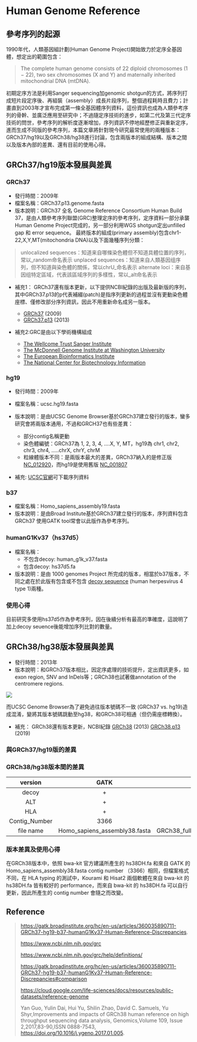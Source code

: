 # Human Genome Reference  


## 參考序列的起源
1990年代，人類基因組計劃(Human Genome Project)開始致力於定序全基因體，想定出的範圍包含：
> The complete human genome consists of 22 diploid chromosomes (1 − 22), two sex chromosomes (X and Y) and maternally inherited mitochondrial DNA (mtDNA). 

初期定序方法是利用Sanger sequencing加genomic shotgun的方式，將序列打成短片段定序後、再組裝（assembly）成長片段序列，整個過程耗時且費力；計畫直到2003年才宣布完成第一條全基因體序列資料，這份資訊也成為人類參考序列的骨幹、並廣泛應用至研究中；不過隨定序技術的進步，如第二代及第三代定序技術的問世，參考序列的解析度逐漸增加，序列資訊不停地經歷修正與重新定序，進而生成不同版的參考序列，本篇文章將針對現今研究最常使用的兩種版本：GRCh37/hg19以及GRCh38/hg38進行討論，包含兩版本的組成結構、版本之間以及版本內部的差異、還有目前的使用心得。   

##  GRCh37/hg19版本發展與差異

### GRCh37
* 發行時間：2009年
* 檔案名稱：GRCh37.p13.genome.fasta
* 版本說明：GRCh37 全名 Genome Reference Consortium Human Build 37，是由人類參考序列聯盟(GRC)整理定序的參考序列，定序資料一部分承襲Human Genome Project完成的，另一部分利用WGS shotgun定出unfilled gap 和 error sequence。
最終版本的組成(primary assembly)包含chr1-22,X,Y,MT(mitochondria DNA)以及下面幾種序列分類：

> unlocalized sequences：知道来自哪條染色體但不知道具體位置的序列，常以_random命名表示
> unplaced sequences：知道来自人類基因组序列，但不知道與染色體的關係，常以chrU_命名表示
> alternate loci：来自基因组特定區域，代表該區域序列的多樣性，常以_alt命名表示

* 補充1：
GRCh37還有版本更新，以下提供NCBI紀錄的出版及最新版的序列，其中GRCh37.p13的p代表補綴(patch)是指序列更新的過程並沒有更動染色體座標、僅修改部分序列資訊，因此不用重新命名成另一版本。  
    * [GRCh37](https://www.ncbi.nlm.nih.gov/assembly/GCF_000001405.13/#/st) (2009)
    * [GRCh37.p13](https://www.ncbi.nlm.nih.gov/assembly/GCF_000001405.25/) (2013) 

* 補充2:GRC是由以下學術機構組成
  * [The Wellcome Trust Sanger Institute](https://www.sanger.ac.uk/science/programmes/)
  * [The McDonnell Genome Institute at Washington University](https://www.genome.wustl.edu)
  * [The European Bioinformatics Institute](https://www.ebi.ac.uk)
  * [The National Center for Biotechnology Information](https://www.ncbi.nlm.nih.gov)

### hg19
* 發行時間：2009年
* 檔案名稱：ucsc.hg19.fasta
* 版本說明：是由UCSC Genome Browser基於GRCh37建立發行的版本，蠻多研究會將兩版本通用，不過和GRCH37也有些差異：
  * 部分contig名稱更動
  * 染色體編號：GRCh37為 1, 2, 3, 4, ….X, Y, MT，hg19為 chr1, chr2, chr3, chr4, …..chrX, chrY, chrM
  * 粒線體版本不同：是兩版本最大的差異，GRCh37納入的是修正版 [NC_012920](https://www.genome.jp/dbget-bin/www_bget?refseq:NC_012920)，而hg19是使用舊版 [NC_001807](https://)

* 補充:
[UCSC官網](https://hgdownload.soe.ucsc.edu/downloads.html)可下載序列資料

### b37
* 檔案名稱：Homo_sapiens_assembly19.fasta
* 版本說明：是由Broad Institute基於GRCh37建立發行的版本，序列資料包含 GRCh37 使用GATK tool常會以此版作為參考序列。

### humanG1Kv37（hs37d5）

* 檔案名稱：
   * 不包含decoy: human_g1k_v37.fasta 
   * 包含decoy: hs37d5.fa
* 版本說明：是由 1000 genomes Project 所完成的版本，相當於b37版本，不同之處在於此版有包含或不包含 [decoy sequence](https://www.ncbi.nlm.nih.gov/nuccore/NC_007605) (human herpesvirus 4 type 1)兩種。

### 使用心得
目前研究多使用hs37d5作為參考序列，因在後續分析有最高的準確度，這說明了加上decoy seuence後能增加序列比對的數量。

## GRCh38/hg38版本發展與差異

* 發行時間：2013年
* 版本說明：和GRCh37版本相比，因定序處理的技術提升，定出資訊更多，如 exon region, SNV and InDels等；GRCh38也試著做annotation of the centromere regions. 

![](https://i.imgur.com/sqfEIig.png)

而UCSC Genome Browser為了避免過往版本號碼不一致 (GRCh37 vs. hg19)造成混淆，變將其版本號碼跳動至hg38，和GRCh38可相通（但仍需座標轉換）。

* 補充：
GRCh38還有版本更新，NCBI紀錄
[GRCh38](https://www.ncbi.nlm.nih.gov/assembly/GCF_000001405.26/) (2013)
[GRCh38.p13](https://www.ncbi.nlm.nih.gov/assembly/GCF_000001405.39/) (2019)

### 與GRCh37/hg19版的差異
### GRCh38/hg38版本間的差異 

|    version    |           GATK           |              Illumina                | bwakit |              1000 Genome              |                         NCBI                         |
|:-------------:|:-----------------------------:|:------------------------------------------:|:-----------:|:------------------------------------------:|:---------------------------------------------------------:|
|     decoy     |               +               |                     +                      |      +      |                     +                      |                             +                             |
|      ALT      |               +               |                     +                      |      +      |                     +                      |                             +                             |
|      HLA      |               +               |                     +                      |      +      |                     +                      |                             -                             |
| Contig_Number |             3366              |                    3366                    |    5751     |                    3366                    |                           2841                            |
|   file name   | Homo_sapiens_assembly38.fasta | GRCh38_full_analysis_set_plus_decoy_hla.fa |  hs38DH.fa  | GRCh38_full_analysis_set_plus_decoy_hla.fa | GCA_000001405.15_GRCh38_full_plus_hs38d1_analysis_set.fna |

### 版本差異及使用心得
在GRCh38版本中，依照 bwa-kit 官方建議所產生的 hs38DH.fa 和來自 GATK 的Homo_sapiens_assembly38.fasta contig number （3366）相同，但檔案格式不同，在 HLA typing 的測試中，Kourami 和 Hisat2 兩個軟體在來自 bwa-kit 的 hs38DH.fa 皆有較好的 performance，而來自 bwa-kit 的 hs38DH.fa 可以自行更新，因此所產生的 contig number 會隨之而改變。  


## Reference
> https://gatk.broadinstitute.org/hc/en-us/articles/360035890711-GRCh37-hg19-b37-humanG1Kv37-Human-Reference-Discrepancies.
> 
> https://www.ncbi.nlm.nih.gov/grc
> 
> https://www.ncbi.nlm.nih.gov/grc/help/definitions/
> 
> https://gatk.broadinstitute.org/hc/en-us/articles/360035890711-GRCh37-hg19-b37-humanG1Kv37-Human-Reference-Discrepancies#comparison
> 
> https://cloud.google.com/life-sciences/docs/resources/public-datasets/reference-genome
> 
> Yan Guo, Yulin Dai, Hui Yu, Shilin Zhao, David C. Samuels, Yu Shyr,Improvements and impacts of GRCh38 human reference on high throughput sequencing data analysis,
Genomics,Volume 109, Issue 2,2017,83-90,ISSN 0888-7543,
https://doi.org/10.1016/j.ygeno.2017.01.005.
